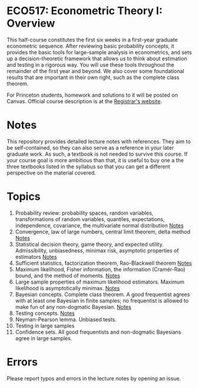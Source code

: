 # ECO517: Econometric Theory I: Overview

This half-course constitutes the first six weeks in a first-year graduate
econometric sequence. After reviewing basic probability concepts, it provides
the basic tools for large-sample analysis in econometrics, and sets up a
decision-theoretic framework that allows us to think about estimation and
testing in a rigorous way. You will use these tools throughout the remainder of
the first year and beyond. We also cover some foundational results that are
important in their own right, such as the complete class theorem.

For Princeton students, homework and solutions to it will be posted on Canvas.
Official course description is at the [Registrar's website](https://registrar.princeton.edu/course-offerings/course-details?term=1252&courseid=001446).

# Notes

This repository provides detailed lecture notes with references. They aim to be
self-contained, so they can also serve as a reference in your later graduate
work. As such, a textbook is not needed to survive this course. If your course
goal is more ambitious than that, it is useful to buy one a the three textbooks
listed in the syllabus so that you can get a different perspective on the
material covered.

# Topics

1. Probability review: probability spaces, random variables, transformations of
   random variables, quantiles, expectations, independence, covariance, the
   multivariate normal distribution [Notes](eco517_l1.pdf)
2. Convergence, law of large numbers, central limit theorem, delta method
   [Notes](eco517_l2.pdf)
3. Statistical decision theory, game theory, and expected utility.
   Admissibility, unbiasedness, minimax risk, asymptotic properties of
   estimators [Notes](eco517_l3.pdf)
4. Sufficient statistics, factorization theorem, Rao-Blackwell theorem
   [Notes](eco517_l4.pdf)
5. Maximum likelihood, Fisher information, the information (Cramér-Rao) bound,
   and the method of moments. [Notes](eco517_l5.pdf)
6. Large sample properties of maximum likelihood estimators. Maximum likelihood
   is asymptotically minimax. [Notes](eco517_l6.pdf)
7. Bayesian concepts. Complete class theorem. A good frequentist agrees with at
   least one Bayesian in finite samples; no frequentist is allowed to make fun
   of any non-dogmatic Bayesian. [Notes](eco517_l7.pdf)
8. Testing concepts. [Notes](eco517_l8.pdf)
9. Neyman-Pearson lemma. Unbiased tests.
10. Testing in large samples
11. Confidence sets. All good frequentists and non-dogmatic Bayesians agree in
    large samples.

# Errors

Please report typos and errors in the lecture notes by opening an issue.
